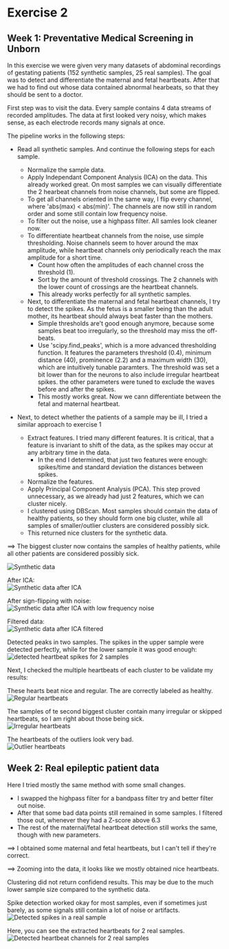 # Exercise 2
## Week 1: Preventative Medical Screening in Unborn
In this exercise we were given very many datasets of abdominal recordings of gestating patients (152 synthetic samples, 25 real samples). The goal was to detect and differentiate the maternal and fetal heartbeats. After that we had to find out whose data contained abnormal hearbeats, so that they should be sent to a doctor.

First step was to visit the data. Every sample contains 4 data streams of recorded amplitudes. The data at first looked very noisy, which makes sense, as each electrode records many signals at once.

The pipeline works in the following steps:
- Read all synthetic samples. And continue the following steps for each sample.
    - Normalize the sample data.
    - Apply Independant Component Analysis (ICA) on the data. This already worked great. On most samples we can visually differentiate the 2 hearbeat channels from noise channels, but some are flipped.
    - To get all channels oriented in the same way, I flip every channel, where 'abs(max) < abs(min)'. The channels are now still in random order and some still contain low frequency noise.
    - To filter out the noise, use a highpass filter. All samles look cleaner now.
    - To differentiate heartbeat channels from the noise, use simple thresholding. Noise channels seem to hover around the max amplitude, while heartbeat channels only periodically reach the max amplitude for a short time.
        - Count how often the amplitudes of each channel cross the threshold (1).
        - Sort by the amount of threshold crossings. The 2 channels with the lower count of crossings are the heartbeat channels.
        - This already works perfectly for all synthetic samples.
    - Next, to differentiate the maternal and fetal heartbeat channels, I try to detect the spikes. As the fetus is a smaller being than the adult mother, its heartbeat should always beat faster than the mothers. 
        - Simple thresholds are't good enough anymore, because some samples beat too irregularly, so the threshold may miss the off-beats.
        - Use 'scipy.find_peaks', which is a more advanced thresholding function. It features the parameters threshold (0.4), minimum distance (40), prominence (2.2) and a maximum width (30), which are intuitively tunable paramters. The threshold was set a bit lower than for the neurons to also include irregular heartbeat spikes. the other parameters were tuned to exclude the waves before and after the spikes.
        - This mostly works great. Now we cann differentiate between the fetal and maternal heartbeat.

- Next, to detect whether the patients of a sample may be ill, I tried a similar approach to exercise 1
    - Extract features. I tried many different features. It is critical, that a feature is invariant to shift of the data, as the spikes may occur at any arbitrary time in the data.
        - In the end I determined, that just two features were enough: spikes/time and standard deviation the distances between spikes.
    - Normalize the features.
    - Apply Principal Component Analysis (PCA). This step proved unnecessary, as we already had just 2 features, which we can cluster nicely.
    - I clustered using DBScan. Most samples should contain the data of healthy patients, so they should form one big cluster, while all samples of smaller/outlier clusters are considered possibly sick.
    - This returned nice clusters for the synthetic data.

==> The biggest cluster now contains the samples of healthy patients, while all other patients are considered possibly sick.


![Synthetic data](images/raw_data.png)

After ICA:  
![Synthetic data after ICA](images/after_ica.png)

After sign-flipping with noise:  
![Synthetic data after ICA with low frequency noise](images/low_freq_noise.png)

Filtered data:  
![Synthetic data after ICA filtered](images/filtered.png)

Detected peaks in two samples. The spikes in the upper sample were detected perfectly, while for the lower sample it was good enough:  
![detected heartbeat spikes for 2 samples](images/peaks_2_samples.png)

Next, I checked the multiple heartbeats of each cluster to be validate my results:

These hearts beat nice and regular. The are correctly labeled as healthy.  
![Regular heartbeats](images/regular_beats.png)

The samples of te second biggest cluster contain many irregular or skipped heartbeats, so I am right about those being sick.  
![Irregular heartbeats](images/irregular_beats.png)

The heartbeats of the outliers look very bad.  
![Outlier heartbeats](images/outlier_beats.png)



## Week 2: Real epileptic patient data

Here I tried mostly the same method with some small changes.

- I swapped the highpass filter for a bandpass filter try and better filter out noise.
- After that some bad data points still remained in some samples. I filtered those out, whenever they had a Z-score above 6.3
- The rest of the maternal/fetal heartbeat detection still works the same, though with new parameters.

==> I obtained some maternal and fetal heartbeats, but I can't tell if they're correct.

==> Zooming into the data, it looks like we mostly obtained nice heartbeats.

Clustering did not return confidend results. This may be due to the much lower sample size compared to the synthetic data.


Spike detection worked okay for most samples, even if sometimes just barely, as some signals still contain a lot of noise or artifacts.  
![Detected spikes in a real sample](images/spike_detection_real.png)

Here, you can see the extracted heartbeats for 2 real samples.  
![Detected heartbeat channels for 2 real samples](images/2_samples_real.png)